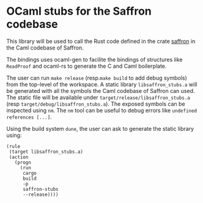 # OCaml stubs for the Saffron codebase

This library will be used to call the Rust code defined in the crate
[saffron](./saffron) in the Caml codebase of Saffron.

The bindings uses ocaml-gen to facilite the bindings of structures like
`ReadProof` and ocaml-rs to generate the C and Caml boilerplate.

The user can run `make release` (resp.`make build` to add debug symbols) from
the top-level of the workspace. A static library `libsaffron_stubs.a` will be
generated with all the symbols the Caml codebase of Saffron can used. The static
file will be available under `target/release/libsaffron_stubs.a` (resp
`target/debug/libsaffron_stubs.a`). The exposed symbols can be inspected using
`nm`. The `nm` tool can be useful to debug errors like `undefined references
[...]`.

Using the build system `dune`, the user can ask to generate the static library using:
```
(rule
 (target libsaffron_stubs.a)
 (action
   (progn
     (run
      cargo
      build
      -p
      saffron-stubs
      --release))))
```

